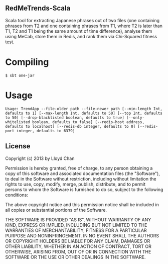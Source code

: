 RedMeTrends-Scala
------------------

Scala tool for extracting Japanese phrases out of two files (one containing phrases from T2 and one containing phrases from T1, where T2 is later than T1, T2 and T1 being the same amount of time difference), analyse them using MeCab, store them in Redis, and rank them via Chi-Squared fitness test.

Compiling
=======

`$ sbt one-jar`

Usage
=====

`Usage: TrendApp --file-older path --file-newer path [--min-length Int, defaults to 1] [--max-length Int, defaults to 50] [--top Int, defaults to 50] [--drop-blacklisted boolean, defaults to true] [--only-whitelisted boolean, defaults to false] [--redis-host address, defaults to localhost] [--redis-db integer, defaults to 0] [--redis-port integer, defaults to 6379]`


## License

Copyright (c) 2013 by Lloyd Chan

Permission is hereby granted, free of charge, to any person obtaining a
copy of this software and associated documentation files (the
"Software"), to deal in the Software without restriction, including
without limitation the rights to use, copy, modify, merge, publish,
distribute, and to permit persons to whom the Software is furnished to do so, subject to
the following conditions:

The above copyright notice and this permission notice shall be included
in all copies or substantial portions of the Software.

THE SOFTWARE IS PROVIDED "AS IS", WITHOUT WARRANTY OF ANY KIND, EXPRESS
OR IMPLIED, INCLUDING BUT NOT LIMITED TO THE WARRANTIES OF
MERCHANTABILITY, FITNESS FOR A PARTICULAR PURPOSE AND NONINFRINGEMENT.
IN NO EVENT SHALL THE AUTHORS OR COPYRIGHT HOLDERS BE LIABLE FOR ANY
CLAIM, DAMAGES OR OTHER LIABILITY, WHETHER IN AN ACTION OF CONTRACT,
TORT OR OTHERWISE, ARISING FROM, OUT OF OR IN CONNECTION WITH THE
SOFTWARE OR THE USE OR OTHER DEALINGS IN THE SOFTWARE.